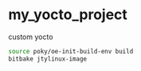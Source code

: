 # my_yocto_project
custom yocto

```bash
source poky/oe-init-build-env build
bitbake jtylinux-image
```